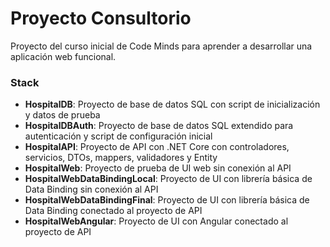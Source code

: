 # Proyecto Consultorio
Proyecto del curso inicial de Code Minds para aprender a desarrollar una aplicación web funcional.

### Stack
* **HospitalDB**: Proyecto de base de datos SQL con script de inicialización y datos de prueba
* **HospitalDBAuth**: Proyecto de base de datos SQL extendido para autenticación y script de configuración inicial
* **HospitalAPI**: Proyecto de API con .NET Core con controladores, servicios, DTOs, mappers, validadores y Entity
* **HospitalWeb**: Proyecto de prueba de UI web sin conexión al API
* **HospitalWebDataBindingLocal**: Proyecto de UI con librería básica de Data Binding sin conexión al API
* **HospitalWebDataBindingFinal**: Proyecto de UI con librería básica de Data Binding conectado al proyecto de API
* **HospitalWebAngular**: Proyecto de UI con Angular conectado al proyecto de API 
